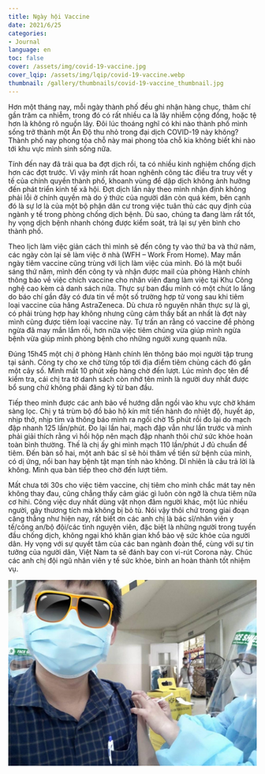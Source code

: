 ```yaml
---
title: Ngày hội Vaccine
date: 2021/6/25
categories:
- Journal
language: en
toc: false
cover: /assets/img/covid-19-vaccine.jpg
cover_lqip: /assets/img/lqip/covid-19-vaccine.webp
thumbnail: /gallery/thumbnails/covid-19-vaccine_thumbnail.jpg
---
```

Hơn một tháng nay, mỗi ngày thành phố đều ghi nhận hàng chục, thâm chí gần trăm ca nhiễm, trong đó có rất nhiều ca là lây nhiễm cộng đồng, hoặc tệ hơn là không rõ nguồn lây. Đôi lúc thoáng nghĩ có khi nào thành phố mình sống trở thành một Ấn Độ thu nhỏ trong đại dịch COVID-19 này không? Thành phố nay phong tỏa chỗ này mai phong tỏa chỗ kia không biết khi nào tới khu vực mình sinh sống nữa.

<!-- more -->

Tính đến nay đã trải qua ba đợt dịch rồi, ta có nhiều kinh nghiệm chống dịch hơn các đợt trước. Vì vậy mình rất hoan nghênh công tác điều tra truy vết y tế của chính quyền thành phố, khoanh vùng để dập dịch không ảnh hưởng đến phát triển kinh tế xã hội. Đợt dịch lần này theo mình nhận định không phải lỗi ở chính quyền mà do ý thức của người dân còn quá kém, bên cạnh đó là sự lơ là của một bộ phận dân cư trong việc tuân thủ các quy định của ngành y tế trong phòng chống dịch bệnh. Dù sao, chúng ta đang làm rất tốt, hy vọng dịch bệnh nhanh chóng được kiểm soát, trả lại sự yên bình cho thành phố.

Theo lịch làm việc giản cách thì mình sẽ đến công ty vào thứ ba và thứ năm, các ngày còn lại sẽ làm việc ở nhà (WFH – Work From Home). May mắn ngày tiêm vaccine cũng trùng với lịch làm việc của mình. Đó là một buổi sáng thứ năm, mình đến công ty và nhận được mail của phòng Hành chính thông báo về việc chích vaccine cho nhân viên đang làm việc tại Khu Công nghệ cao kèm cả danh sách nữa. Thực sự ban đầu mình có một chút lo lắng do báo chí gần đây có đưa tin về một số trường hợp tử vong sau khi tiêm loại vaccine của hãng AstraZeneca. Dù chưa rõ nguyên nhân thực sự là gì, có phải trùng hợp hay không nhưng cũng cảm thấy bất an nhất là đợt này mình cũng được tiêm loại vaccine này. Tự trấn an rằng có vaccine để phòng ngừa đã may mắn lắm rồi, hơn nữa việc tiêm chủng vừa giúp mình ngừa bệnh vừa giúp mình phòng bệnh cho những người xung quanh nữa.

Đúng 15h45 một chị ở phòng Hành chính lên thông báo mọi người tập trung tại sảnh. Công ty cho xe chở từng tốp tới địa điểm tiêm chủng cách đó gần một cây số. Mình mất 10 phút xếp hàng chờ đến lượt. Lúc mình đọc tên để kiểm tra, cái chị tra tờ danh sách còn nhớ tên mình là người duy nhất được bổ sung chứ không phải đăng ký từ ban đầu.

Tiếp theo mình được các anh bảo về hướng dẫn ngồi vào khu vực chờ khám sàng lọc. Chị y tá trùm bộ đồ bảo hộ kín mít tiến hành đo nhiệt độ, huyết áp, nhịp thở, nhịp tim và thông báo mình ra ngồi chờ 15 phút rồi đo lại do mạch đập nhanh 125 lần/phút. Đo lại lần hai, mạch đập vẫn như lần trước và mình phải giải thích rằng vì hồi hộp nên mạch đập nhanh thôi chứ sức khỏe hoàn toàn bình thường. Thế là chị ấy ghi mình mạch 110 lần/phút J đủ chuẩn để tiêm. Đến bàn số hai, một anh bác sĩ sẽ hỏi thăm về tiền sử bệnh của mình, có dị ứng, nổi ban hay bệnh tật mạn tính nào không. Dĩ nhiên là câu trả lời là không. Mình qua bàn tiếp theo chờ đến lượt tiêm.

Mất chưa tới 30s cho việc tiêm vaccine, chị tiêm cho mình chắc mát tay nên không thay đau, cũng chẳng thấy cảm giác gì luôn còn ngỡ là chưa tiêm nữa cơ hihi. Công việc duy nhất dùng vật nhọn đâm người khác, một lúc nhiều người, gây thương tích mà không bị bỏ tù. Nói vậy thôi chứ trong giai đoạn căng thẳng như hiện nay, rất biết ơn các anh chị là bác sĩ/nhân viên y tế/công an/bộ đội/các tình nguyện viên, đặc biệt là những người trong tuyến đầu chống dịch, không ngại khó khăn gian khổ bảo vệ sức khỏe của người dân. Hy vọng với sự quyết tâm của các ban ngành đoàn thể, cùng với sự tin tưởng của người dân, Việt Nam ta sẽ đánh bay con vi-rút Corona này. Chúc các anh chị đội ngũ nhân viên y tế sức khỏe, bình an hoàn thành tốt nhiệm vụ.

![Ảnh minh họa](/gallery/photos/AstraZeneca-1024x766.jpg)

